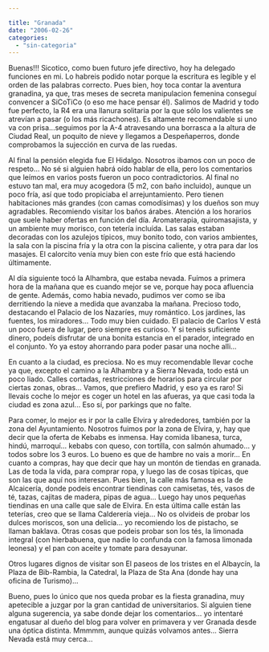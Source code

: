```yaml
---

title: "Granada"
date: "2006-02-26"
categories: 
  - "sin-categoria"
---
```


Buenas!!! Sicotico, como buen futuro jefe directivo, hoy ha delegado funciones en mi. Lo habreis podido notar porque la escritura es legible y el orden de las palabras correcto. Pues bien, hoy toca contar la aventura granadina, ya que, tras meses de secreta manipulacion femenina conseguí convencer a SiCoTiCo (o eso me hace pensar él). Salimos de Madrid y todo fue perfecto, la R4 era una llanura solitaria por la que sólo los valientes se atrevían a pasar (o los más ricachones). Es altamente recomendable si uno va con prisa...seguimos por la A-4 atravesando una borrasca a la altura de Ciudad Real, un poquito de nieve y llegamos a Despeñaperros, donde comprobamos la sujección en curva de las ruedas.

Al final la pensión elegida fue El Hidalgo. Nosotros ibamos con un poco de respeto... No sé si alguien habrá oído hablar de ella, pero los comentarios que leímos en varios posts fueron un poco contradictorios. Al final no estuvo tan mal, era muy acogedora (5 m2, con baño incluido), aunque un poco fría, así que todo propiciaba el arrejuntamiento. Pero tienen habitaciones más grandes (con camas comodísimas) y los dueños son muy agradables. Recomiendo visitar los baños árabes. Atención a los horarios que suele haber ofertas en función del día. Aromaterapia, quiromasajista, y un ambiente muy morisco, con tetería incluída. Las salas estaban decoradas con los azulejos típicos, muy bonito todo, con varios ambientes, la sala con la piscina fría y la otra con la piscina caliente, y otra para dar los masajes. El calorcito venía muy bien con este frío que está haciendo últimamente.

Al día siguiente tocó la Alhambra, que estaba nevada. Fuímos a primera hora de la mañana que es cuando mejor se ve, porque hay poca afluencia de gente. Además, como habia nevado, pudimos ver como se iba derritiendo la nieve a medida que avanzaba la mañana. Precioso todo, destacando el Palacio de los Nazaríes, muy romántico. Los jardines, las fuentes, los miradores... Todo muy bien cuidado. El palacio de Carlos V está un poco fuera de lugar, pero siempre es curioso. Y si teneis suficiente dinero, podeís disfrutar de una bonita estancia en el parador, integrado en el conjunto. Yo ya estoy ahorrando para poder pasar una noche alli...

En cuanto a la ciudad, es preciosa. No es muy recomendable llevar coche ya que, excepto el camino a la Alhambra y a Sierra Nevada, todo está un poco liado. Calles cortadas, restricciones de horarios para circular por ciertas zonas, obras... Vamos, que prefiero Madrid, y eso ya es raro! Si llevais coche lo mejor es coger un hotel en las afueras, ya que casi toda la ciudad es zona azul... Eso sí, por parkings que no falte.

Para comer, lo mejor es ir por la calle Elvira y alrededores, también por la zona del Ayuntamiento. Nosotros fuimos por la zona de Elvira, y, hay que decir que la oferta de Kebabs es inmensa. Hay comida libanesa, turca, hindú, marroquí... kebabs con queso, con tortilla, con salmón ahumado... y todos sobre los 3 euros. Lo bueno es que de hambre no vais a morir... En cuanto a compras, hay que decir que hay un montón de tiendas en granada. Las de toda la vida, para comprar ropa, y luego las de cosas típicas, que son las que aquí nos interesan. Pues bien, la calle más famosa es la de Alcaicería, donde podeis encontrar tiendinas con camisetas, tés, vasos de té, tazas, cajitas de madera, pipas de agua... Luego hay unos pequeñas tiendinas en una calle que sale de Elvira. En esta última calle están las teterías, creo que se llama Calderería vieja... No os olvideis de probar los dulces moriscos, son una delicia... yo recomiendo los de pistacho, se llaman baklava. Otras cosas que podeis probar son los tés, la limonada integral (con hierbabuena, que nadie lo confunda con la famosa limonada leonesa) y el pan con aceite y tomate para desayunar.

Otros lugares dignos de visitar son El paseos de los tristes en el Albaycín, la Plaza de Bib-Rambia, la Catedral, la Plaza de Sta Ana (donde hay una oficina de Turismo)...

Bueno, pues lo único que nos queda probar es la fiesta granadina, muy apetecible a juzgar por la gran cantidad de universitarios. Si alguien tiene alguna sugerencia, ya sabe donde dejar los comentarios... yo intentaré engatusar al dueño del blog para volver en primavera y ver Granada desde una óptica distinta. Mmmmm, aunque quizás volvamos antes... Sierra Nevada está muy cerca...
